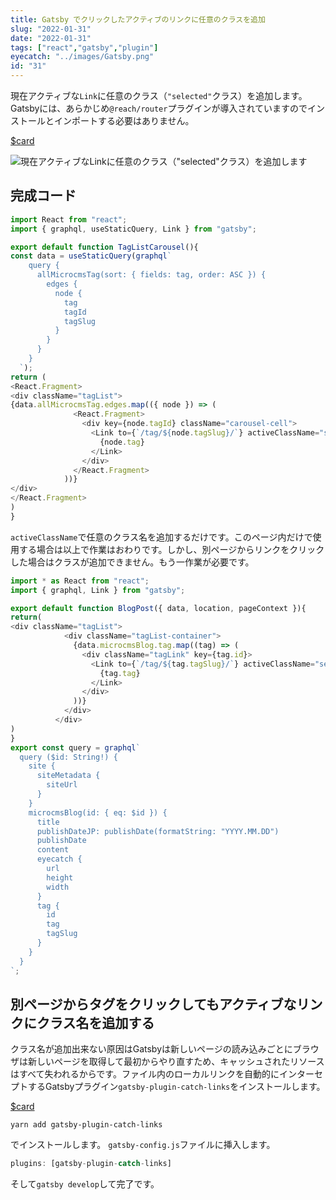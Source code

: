 ```yaml
---
title: Gatsby でクリックしたアクティブのリンクに任意のクラスを追加
slug: "2022-01-31"
date: "2022-01-31"
tags: ["react","gatsby","plugin"]
eyecatch: "../images/Gatsby.png"
id: "31"
---
```


現在アクティブな`Link`に任意のクラス（`"selected"`クラス）を追加します。Gatsbyには、あらかじめ`@reach/router`プラグインが導入されていますのでインストールとインポートする必要はありません。

[$card](https://reach.tech/router/)

![現在アクティブなLinkに任意のクラス（"selected"クラス）を追加します](//images.ctfassets.net/28yc8d4hnjoo/rKFEKLcIRyNoWgw2MU7hk/863ab57f39d168280813cb05bd13276c/activeclassname.jpg)

## 完成コード

```js:title=TagList.js
import React from "react";
import { graphql, useStaticQuery, Link } from "gatsby";

export default function TagListCarousel(){
const data = useStaticQuery(graphql`
    query {
      allMicrocmsTag(sort: { fields: tag, order: ASC }) {
        edges {
          node {
            tag
            tagId
            tagSlug
          }
        }
      }
    }
  `);
return (
<React.Fragment>
<div className="tagList">
{data.allMicrocmsTag.edges.map(({ node }) => (
              <React.Fragment>
                <div key={node.tagId} className="carousel-cell">
                  <Link to={`/tag/${node.tagSlug}/`} activeClassName="selected">
                    {node.tag}
                  </Link>
                </div>
              </React.Fragment>
            ))}
</div>
</React.Fragment>
)
}
```

`activeClassName`で任意のクラス名を追加するだけです。このページ内だけで使用する場合は以上で作業はおわりです。しかし、別ページからリンクをクリックした場合はクラスが追加できません。もう一作業が必要です。

```js:title=blogpost-template.js
import * as React from "react";
import { graphql, Link } from "gatsby";

export default function BlogPost({ data, location, pageContext }){
return(
<div className="tagList">
            <div className="tagList-container">
              {data.microcmsBlog.tag.map((tag) => (
                <div className="tagLink" key={tag.id}>
                  <Link to={`/tag/${tag.tagSlug}/`} activeClassName="selected">
                    {tag.tag}
                  </Link>
                </div>
              ))}
            </div>
          </div>
)
}
export const query = graphql`
  query ($id: String!) {
    site {
      siteMetadata {
        siteUrl
      }
    }
    microcmsBlog(id: { eq: $id }) {
      title
      publishDateJP: publishDate(formatString: "YYYY.MM.DD")
      publishDate
      content
      eyecatch {
        url
        height
        width
      }
      tag {
        id
        tag
        tagSlug
      }
    }
  }
`;
```

## 別ページからタグをクリックしてもアクティブなリンクにクラス名を追加する

クラス名が追加出来ない原因はGatsbyは新しいページの読み込みごとにブラウザは新しいページを取得して最初からやり直すため、キャッシュされたリソースはすべて失われるからです。ファイル内のローカルリンクを自動的にインターセプトするGatsbyプラグイン`gatsby-plugin-catch-links`をインストールします。

[$card](https://www.gatsbyjs.com/plugins/gatsby-plugin-catch-links/)

```shell
yarn add gatsby-plugin-catch-links
```

でインストールします。
`gatsby-config.js`ファイルに挿入します。

```js:title=gatsby-config.js
plugins: [gatsby-plugin-catch-links]
```

そして`gatsby develop`して完了です。
